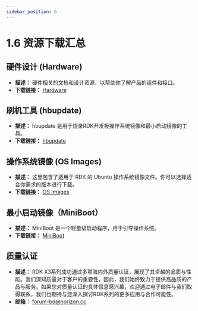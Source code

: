 ```yaml
---
sidebar_position: 6
---
```


# 1.6 资源下载汇总

## 硬件设计 (Hardware)

- **描述：** 硬件相关的文档和设计资源，以帮助你了解产品的组件和接口。
- **下载链接：** [Hardware](https://sunrise.horizon.cc/downloads/hardware)

## 刷机工具 (hbupdate)

- **描述：** hbupdate 是用于烧录RDK开发板操作系统镜像和最小启动镜像的工具。
- **下载链接：** [hbupdate](https://sunrise.horizon.cc/downloads/hbupdate)

## 操作系统镜像 (OS Images)

- **描述：** 这里包含了适用于 RDK 的 Ubuntu 操作系统镜像文件。你可以选择适合你需求的版本进行下载。
- **下载链接：** [OS Images](https://sunrise.horizon.cc/downloads/os_images)

## 最小启动镜像（MiniBoot）

- **描述：** MiniBoot 是一个轻量级启动程序，用于引导操作系统。
- **下载链接：** [MiniBoot](https://sunrise.horizon.cc/downloads/miniboot)


## 质量认证

- **描述：** RDK X3系列成功通过多项海内外质量认证，展现了其卓越的品质与性能。我们深知质量对于客户的重要性，因此，我们始终致力于提供高品质的产品与服务。如果您对质量认证的具体信息感兴趣，欢迎通过电子邮件与我们取得联系，我们也期待与您深入探讨RDK系列的更多应用与合作可能性。
- **邮箱：** forum-bd@horizon.cc
